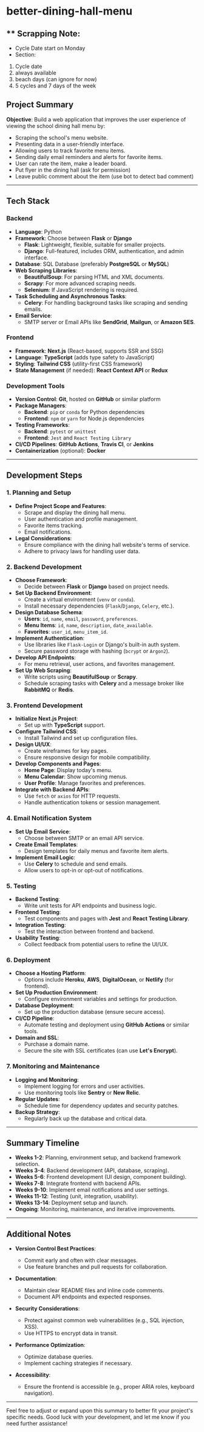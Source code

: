 # better-dining-hall-menu

## \*\* Scrapping Note:

- Cycle Date start on Monday
- Section:

1. Cycle date
2. always available
3. beach days (can ignore for now)
4. 5 cycles and 7 days of the week

## **Project Summary**

**Objective**: Build a web application that improves the user experience of viewing the school dining hall menu by:

- Scraping the school's menu website.
- Presenting data in a user-friendly interface.
- Allowing users to track favorite menu items.
- Sending daily email reminders and alerts for favorite items.
- User can rate the item, make a leader board.
- Put flyer in the dining hall (ask for permission)
- Leave public comment about the item (use bot to detect bad comment)

---

## **Tech Stack**

### **Backend**

- **Language**: Python
- **Framework**: Choose between **Flask** or **Django**
  - **Flask**: Lightweight, flexible, suitable for smaller projects.
  - **Django**: Full-featured, includes ORM, authentication, and admin interface.
- **Database**: SQL Database (preferably **PostgreSQL** or **MySQL**)
- **Web Scraping Libraries**:
  - **BeautifulSoup**: For parsing HTML and XML documents.
  - **Scrapy**: For more advanced scraping needs.
  - **Selenium**: If JavaScript rendering is required.
- **Task Scheduling and Asynchronous Tasks**:
  - **Celery**: For handling background tasks like scraping and sending emails.
- **Email Service**:
  - SMTP server or Email APIs like **SendGrid**, **Mailgun**, or **Amazon SES**.

### **Frontend**

- **Framework**: **Next.js** (React-based, supports SSR and SSG)
- **Language**: **TypeScript** (adds type safety to JavaScript)
- **Styling**: **Tailwind CSS** (utility-first CSS framework)
- **State Management** (if needed): **React Context API** or **Redux**

### **Development Tools**

- **Version Control**: **Git**, hosted on **GitHub** or similar platform
- **Package Managers**:
  - **Backend**: `pip` or `conda` for Python dependencies
  - **Frontend**: `npm` or `yarn` for Node.js dependencies
- **Testing Frameworks**:
  - **Backend**: `pytest` or `unittest`
  - **Frontend**: `Jest` and `React Testing Library`
- **CI/CD Pipelines**: **GitHub Actions**, **Travis CI**, or **Jenkins**
- **Containerization** (optional): **Docker**

---

## **Development Steps**

### **1. Planning and Setup**

- **Define Project Scope and Features**:
  - Scrape and display the dining hall menu.
  - User authentication and profile management.
  - Favorite items tracking.
  - Email notifications.
- **Legal Considerations**:
  - Ensure compliance with the dining hall website's terms of service.
  - Adhere to privacy laws for handling user data.

### **2. Backend Development**

- **Choose Framework**:
  - Decide between **Flask** or **Django** based on project needs.
- **Set Up Backend Environment**:
  - Create a virtual environment (`venv` or `conda`).
  - Install necessary dependencies (`Flask`/`Django`, `Celery`, etc.).
- **Design Database Schema**:
  - **Users**: `id`, `name`, `email`, `password`, `preferences`.
  - **Menu Items**: `id`, `name`, `description`, `date_available`.
  - **Favorites**: `user_id`, `menu_item_id`.
- **Implement Authentication**:
  - Use libraries like `Flask-Login` or Django's built-in auth system.
  - Secure password storage with hashing (`bcrypt` or `Argon2`).
- **Develop API Endpoints**:
  - For menu retrieval, user actions, and favorites management.
- **Set Up Web Scraping**:
  - Write scripts using **BeautifulSoup** or **Scrapy**.
  - Schedule scraping tasks with **Celery** and a message broker like **RabbitMQ** or **Redis**.

### **3. Frontend Development**

- **Initialize Next.js Project**:
  - Set up with **TypeScript** support.
- **Configure Tailwind CSS**:
  - Install Tailwind and set up configuration files.
- **Design UI/UX**:
  - Create wireframes for key pages.
  - Ensure responsive design for mobile compatibility.
- **Develop Components and Pages**:
  - **Home Page**: Display today's menu.
  - **Menu Calendar**: Show upcoming menus.
  - **User Profile**: Manage favorites and preferences.
- **Integrate with Backend APIs**:
  - Use `fetch` or `axios` for HTTP requests.
  - Handle authentication tokens or session management.

### **4. Email Notification System**

- **Set Up Email Service**:
  - Choose between SMTP or an email API service.
- **Create Email Templates**:
  - Design templates for daily menus and favorite item alerts.
- **Implement Email Logic**:
  - Use **Celery** to schedule and send emails.
  - Allow users to opt-in or opt-out of notifications.

### **5. Testing**

- **Backend Testing**:
  - Write unit tests for API endpoints and business logic.
- **Frontend Testing**:
  - Test components and pages with **Jest** and **React Testing Library**.
- **Integration Testing**:
  - Test the interaction between frontend and backend.
- **Usability Testing**:
  - Collect feedback from potential users to refine the UI/UX.

### **6. Deployment**

- **Choose a Hosting Platform**:
  - Options include **Heroku**, **AWS**, **DigitalOcean**, or **Netlify** (for frontend).
- **Set Up Production Environment**:
  - Configure environment variables and settings for production.
- **Database Deployment**:
  - Set up the production database (ensure secure access).
- **CI/CD Pipeline**:
  - Automate testing and deployment using **GitHub Actions** or similar tools.
- **Domain and SSL**:
  - Purchase a domain name.
  - Secure the site with SSL certificates (can use **Let's Encrypt**).

### **7. Monitoring and Maintenance**

- **Logging and Monitoring**:
  - Implement logging for errors and user activities.
  - Use monitoring tools like **Sentry** or **New Relic**.
- **Regular Updates**:
  - Schedule time for dependency updates and security patches.
- **Backup Strategy**:
  - Regularly back up the database and critical data.

---

## **Summary Timeline**

- **Weeks 1-2**: Planning, environment setup, and backend framework selection.
- **Weeks 3-4**: Backend development (API, database, scraping).
- **Weeks 5-6**: Frontend development (UI design, component building).
- **Weeks 7-8**: Integrate frontend with backend APIs.
- **Weeks 9-10**: Implement email notifications and user settings.
- **Weeks 11-12**: Testing (unit, integration, usability).
- **Weeks 13-14**: Deployment setup and launch.
- **Ongoing**: Monitoring, maintenance, and iterative improvements.

---

## **Additional Notes**

- **Version Control Best Practices**:

  - Commit early and often with clear messages.
  - Use feature branches and pull requests for collaboration.

- **Documentation**:

  - Maintain clear README files and inline code comments.
  - Document API endpoints and expected responses.

- **Security Considerations**:

  - Protect against common web vulnerabilities (e.g., SQL injection, XSS).
  - Use HTTPS to encrypt data in transit.

- **Performance Optimization**:

  - Optimize database queries.
  - Implement caching strategies if necessary.

- **Accessibility**:
  - Ensure the frontend is accessible (e.g., proper ARIA roles, keyboard navigation).

---

Feel free to adjust or expand upon this summary to better fit your project's specific needs. Good luck with your development, and let me know if you need further assistance!
